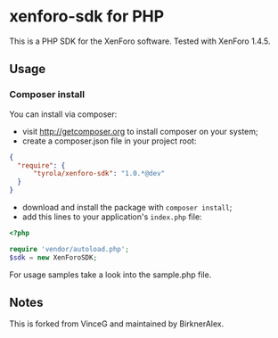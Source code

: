 xenforo-sdk for PHP
===================

This is a PHP SDK for the XenForo software. Tested with XenForo 1.4.5.

Usage
-----

### Composer install

You can install via composer:
- visit http://getcomposer.org to install composer on your system;
- create a composer.json file in your project root:

```json
{
  "require": {
      "tyrola/xenforo-sdk": "1.0.*@dev"
  }
}
```

- download and install the package with `composer install`;
- add this lines to your application's `index.php` file:

```php
<?php

require 'vendor/autoload.php';
$sdk = new XenForoSDK;
```

For usage samples take a look into the sample.php file.

Notes
-----

This is forked from VinceG and maintained by BirknerAlex.